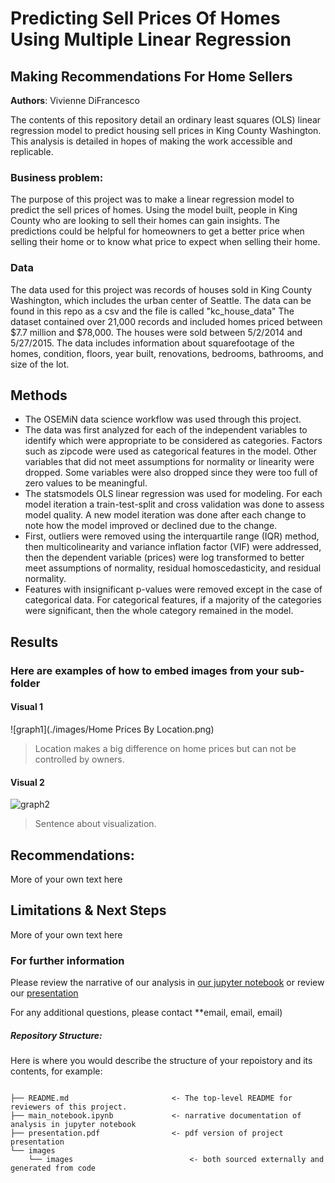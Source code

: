 # Predicting Sell Prices Of Homes Using Multiple Linear Regression
## Making Recommendations For Home Sellers

**Authors**: Vivienne DiFrancesco

The contents of this repository detail an ordinary least squares (OLS) linear regression model to predict housing sell prices in King County Washington. This analysis is detailed in hopes of making the work accessible and replicable.


### Business problem:

The purpose of this project was to make a linear regression model to predict the sell prices of homes. Using the model built, people in King County who are looking to sell their homes can gain insights. The predictions could be helpful for homeowners to get a better price when selling their home or to know what price to expect when selling their home.


### Data
The data used for this project was records of houses sold in King County Washington, which includes the urban center of Seattle. The data can be found in this repo as a csv and the file is called "kc_house_data" The dataset contained over 21,000 records and included homes priced between $7.7 million  and $78,000. The houses were sold between 5/2/2014 and 5/27/2015. The data includes information about squarefootage of the homes, condition, floors, year built, renovations, bedrooms, bathrooms, and size of the lot. 


## Methods
- The OSEMiN data science workflow was used through this project.
- The data was first analyzed for each of the independent variables to identify which were appropriate to be considered as categories. Factors such as zipcode were used as categorical features in the model. Other variables that did not meet assumptions for normality or linearity were dropped. Some variables were also dropped since they were too full of zero values to be meaningful. 
- The statsmodels OLS linear regression was used for modeling. For each model iteration a train-test-split and cross validation was done to assess model quality. A new model iteration was done after each change to note how the model improved or declined due to the change.
- First, outliers were removed using the interquartile range (IQR) method, then multicolinearity and variance inflation factor (VIF) were addressed, then the dependent variable (prices) were log transformed to better meet assumptions of normality, residual homoscedasticity, and residual normality. 
- Features with insignificant p-values were removed except in the case of categorical data. For categorical features, if a majority of the categories were significant, then the whole category remained in the model. 

## Results

### Here are examples of how to embed images from your sub-folder


#### Visual 1
![graph1](./images/Home Prices By Location.png)
> Location makes a big difference on home prices but can not be controlled by owners.

#### Visual 2
![graph2](./images/visual2.png)
> Sentence about visualization.


## Recommendations:

More of your own text here


## Limitations & Next Steps

More of your own text here


### For further information
Please review the narrative of our analysis in [our jupyter notebook](./main_notebook.ipynb) or review our [presentation](./SampleProjectSlides.pdf)

For any additional questions, please contact **email, email, email)


##### Repository Structure:

Here is where you would describe the structure of your repoistory and its contents, for example:

```

├── README.md                       <- The top-level README for reviewers of this project.
├── main_notebook.ipynb             <- narrative documentation of analysis in jupyter notebook
├── presentation.pdf                <- pdf version of project presentation
└── images
    └── images                          <- both sourced externally and generated from code

```
